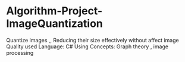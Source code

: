 # Algorithm-Project-ImageQuantization
Quantize images ,, Reducing their size effectively without affect image Quality
used Language: C#
Using Concepts: Graph theory , image processing
